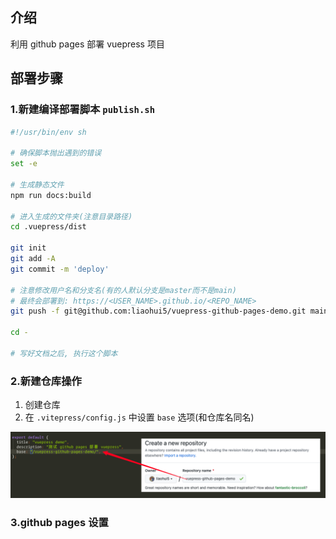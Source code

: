 ## 介绍

利用 github pages 部署 vuepress 项目

## 部署步骤

### 1.新建编译部署脚本 `publish.sh`

```sh
#!/usr/bin/env sh

# 确保脚本抛出遇到的错误
set -e

# 生成静态文件
npm run docs:build

# 进入生成的文件夹(注意目录路径)
cd .vuepress/dist

git init
git add -A
git commit -m 'deploy'

# 注意修改用户名和分支名(有的人默认分支是master而不是main)
# 最终会部署到: https://<USER_NAME>.github.io/<REPO_NAME>
git push -f git@github.com:liaohui5/vuepress-github-pages-demo.git main:gh-pages

cd -

# 写好文档之后, 执行这个脚本
```

### 2.新建仓库操作

1. 创建仓库
2. 在 `.vitepress/config.js` 中设置 `base` 选项(和仓库名同名)

![](https://raw.githubusercontent.com/liaohui5/images/main/images/202209302347575.png)


### 3.github pages 设置

